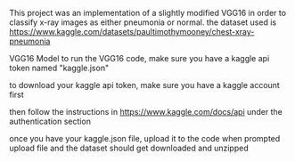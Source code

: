 This project was an implementation of a slightly modified VGG16 in order to classify x-ray images as either pneumonia or normal.
the dataset used is https://www.kaggle.com/datasets/paultimothymooney/chest-xray-pneumonia


VGG16 Model
to run the VGG16 code, make sure you have a kaggle api token named "kaggle.json"

to download your kaggle api token, make sure you have a kaggle account first

then follow the instructions in https://www.kaggle.com/docs/api under the authentication section

once you have your kaggle.json file, upload it to the code when prompted upload file and the dataset should get downloaded and unzipped
